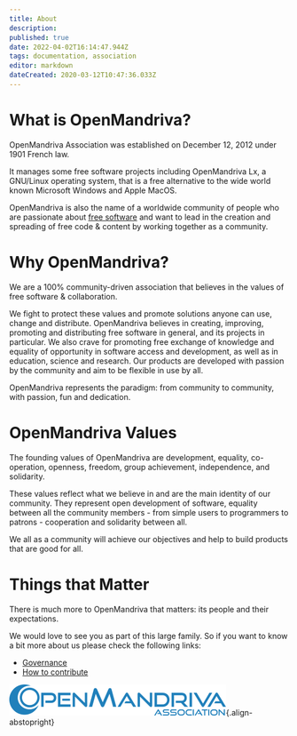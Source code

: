```yaml
---
title: About
description: 
published: true
date: 2022-04-02T16:14:47.944Z
tags: documentation, association
editor: markdown
dateCreated: 2020-03-12T10:47:36.033Z
---
```


# What is OpenMandriva?
OpenMandriva Association was established on December 12, 2012 under 1901 French law.

It manages some free software projects including OpenMandriva Lx, a GNU/Linux operating system, that is a free alternative to the wide world known Microsoft Windows and Apple MacOS.

OpenMandriva is also the name of a worldwide community of people who are passionate about [free software](http://en.wikipedia.org/wiki/Free_software) and want to lead in the creation and spreading of free code & content by working together as a community.

# Why OpenMandriva?
We are a 100% community-driven association that believes in the values of free software & collaboration.

We fight to protect these values and promote solutions anyone can use, change and distribute. OpenMandriva believes in creating, improving, promoting and distributing free software in general, and its projects in particular. We also crave for promoting free exchange of knowledge and equality of opportunity in software access and development, as well as in education, science and research. Our products are developed with passion by the community and aim to be flexible in use by all.

OpenMandriva represents the paradigm: from community to community, with passion, fun and dedication.

# OpenMandriva Values
The founding values of OpenMandriva are development, equality, co-operation, openness, freedom, group achievement, independence, and solidarity.

These values reflect what we believe in and are the main identity of our community. They represent open development of software, equality between all the community members - from simple users to programmers to patrons - cooperation and solidarity between all. 

We all as a community will achieve our objectives and help to build products that are good for all.

# Things that Matter
There is much more to OpenMandriva that matters: its people and their expectations.

We would love to see you as part of this large family. So if you want to know a bit more about us please check the following links:

- [Governance](/team/association/governance)
- [How to contribute](/team/get-involved)


![header-tr-asso.png](/assets/header-tr-asso.png){.align-abstopright}
